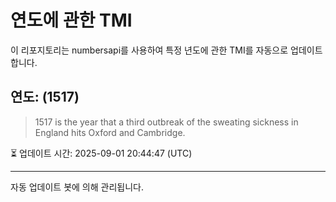 
# 연도에 관한 TMI

이 리포지토리는 numbersapi를 사용하여 특정 년도에 관한 TMI를 자동으로 업데이트합니다.

## 연도: (1517)
> 1517 is the year that a third outbreak of the sweating sickness in England hits Oxford and Cambridge.

⏳ 업데이트 시간: 2025-09-01 20:44:47 (UTC)

---
자동 업데이트 봇에 의해 관리됩니다.
